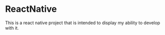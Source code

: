# ReactNative
This is a react native project that is intended to display my ability to develop with it.

